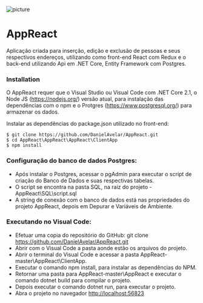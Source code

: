 <p class="has-line-data" data-line-start="0" data-line-end="1"><img src="https://miro.medium.com/max/1024/1*FVSOuHIt8ehMBeevin_8cA.png" alt="picture"></p>
<h1 class="code-line" data-line-start=2 data-line-end=3 ><a id="AppReact_2"></a>AppReact</h1>
<p class="has-line-data" data-line-start="4" data-line-end="5">Aplicação criada para inserção, edição e exclusão de pessoas e seus respectivos endereços, utilizando como front-end React com Redux e o back-end utilizando Api em .NET Core, Entity Framework com Postgres.</p>
<h3 class="code-line" data-line-start=6 data-line-end=7 ><a id="Installation_6"></a>Installation</h3>
<p class="has-line-data" data-line-start="8" data-line-end="9">O AppReact requer que o Visual Studio ou Visual Code com .NET Core 2.1, o Node JS (<a href="https://nodejs.org/">https://nodejs.org/</a>) versão atual, para instalação das dependências com o npm e o Protgres (<a href="https://www.postgresql.org/">https://www.postgresql.org/</a>) para armazenar os dados.</p>
<p class="has-line-data" data-line-start="10" data-line-end="11">Instalar as dependências do package.json utilizado no front-end:</p>
<pre><code class="has-line-data" data-line-start="13" data-line-end="17" class="language-sh">$ git <span class="hljs-built_in">clone</span> https://github.com/DanielAvelar/AppReact.git
$ <span class="hljs-built_in">cd</span> AppReact\AppReact\AppReact\ClientApp
$ npm install
</code></pre>
<h3 class="code-line" data-line-start=18 data-line-end=19 ><a id="Configurao_do_banco_de_dados_Postgres_18"></a>Configuração do banco de dados Postgres:</h3>
<ul>
<li class="has-line-data" data-line-start="20" data-line-end="21">Após instalar o Postgres, acessar o pgAdmin para executar o script de criação do Banco de Dados e suas respectivas tabelas.</li>
<li class="has-line-data" data-line-start="21" data-line-end="22">O script se encontra na pasta SQL, na raiz do projeto - AppReact\SQL\script.sql</li>
<li class="has-line-data" data-line-start="22" data-line-end="24">A string de conexão com o banco de dados está nas propriedades do projeto AppReact, depois em Depurar e Variáveis de Ambiente.</li>
</ul>
<h3 class="code-line" data-line-start=24 data-line-end=25 ><a id="Executando_no_Visual_Code_24"></a>Executando no Visual Code:</h3>
<ul>
<li class="has-line-data" data-line-start="26" data-line-end="27">Efetuar uma copia do repositório do GitHub: git clone <a href="https://github.com/DanielAvelar/AppReact.git">https://github.com/DanielAvelar/AppReact.git</a></li>
<li class="has-line-data" data-line-start="27" data-line-end="28">Abrir com o Visual Code a pasta aonde estão os arquivos do projeto.</li>
<li class="has-line-data" data-line-start="28" data-line-end="29">Abrir o terminal do Visual Code e acessar a pasta AppReact-master\AppReact\ClientApp.</li>
<li class="has-line-data" data-line-start="29" data-line-end="30">Executar o comando npm install, para instalar as dependências do NPM.</li>
<li class="has-line-data" data-line-start="30" data-line-end="31">Retornar uma pasta para AppReact-master\AppReact e executar o comando dotnet build para compilar o projeto.</li>
<li class="has-line-data" data-line-start="31" data-line-end="32">Depois executar o comando dotnet run, para executar o projeto.</li>
<li class="has-line-data" data-line-start="32" data-line-end="33">Abra o projeto no navegador <a href="http://localhost:56823">http://localhost:56823</a></li>
</ul>
